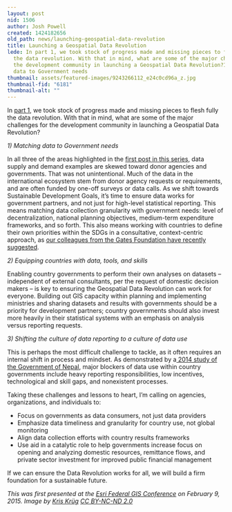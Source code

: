 ```yaml
---
layout: post
nid: 1506
author: Josh Powell 
created: 1424182656
old_path: news/launching-geospatial-data-revolution
title: Launching a Geospatial Data Revolution
lede: In part 1, we took stock of progress made and missing pieces to flesh fully
  the data revolution. With that in mind, what are some of the major challenges for
  the development community in launching a Geospatial Data Revolution?1) Matching
  data to Government needs
thumbnail: assets/featured-images/9243266112_e24c0cd96a_z.jpg
thumbnail-fid: "6181"
thumbnail-alt: ""
---
```


In [part 1](/news/staging-geospatial-data-revolution), we took stock of progress made and missing pieces to flesh fully the data revolution. With that in mind, what are some of the major challenges for the development community in launching a Geospatial Data Revolution?

*1) Matching data to Government needs*

In all three of the areas highlighted in the [first post in this series](/news/staging-geospatial-data-revolution), data supply and demand examples are skewed toward donor agencies and governments. That was not unintentional. Much of the data in the international ecosystem stem from donor agency requests or requirements, and are often funded by one-off surveys or data calls. As we shift towards Sustainable Development Goals, it’s time to ensure data works for government partners, and not just for high-level statistical reporting. This means matching data collection granularity with government needs: level of decentralization, national planning objectives, medium-term expenditure frameworks, and so forth. This also means working with countries to define their own priorities within the SDGs in a consultative, context-centric approach, as [our colleagues from the Gates Foundation have recently suggested](https://www.devex.com/news/negotiating-financing-for-development-commitments-lessons-from-ogp-85227).

*2) Equipping countries with data, tools, and skills*

Enabling country governments to perform their own analyses on datasets – independent of external consultants, per the request of domestic decision makers – is key to ensuring the Geospatial Data Revolution can work for everyone. Building out GIS capacity within planning and implementing ministries and sharing datasets and results with governments should be a priority for development partners; country governments should also invest more heavily in their statistical systems with an emphasis on analysis versus reporting requests.

*3) Shifting the culture of data reporting to a culture of data use*

This is perhaps the most difficult challenge to tackle, as it often requires an internal shift in process and mindset. As demonstrated by a[ 2014 study of the Government of Nepal](/assets/webfm/pdfs/understanding_government_data_use_in_nepal_final.pdf), major blockers of data use within country governments include heavy reporting responsibilities, low incentives, technological and skill gaps, and nonexistent processes.

Taking these challenges and lessons to heart, I’m calling on agencies, organizations, and individuals to:

- Focus on governments as data consumers, not just data providers
- Emphasize data timeliness and granularity for country use, not global monitoring
- Align data collection efforts with country results frameworks
- Use aid in a catalytic role to help governments increase focus on opening and analyzing domestic resources, remittance flows, and private sector investment for improved public financial management

If we can ensure the Data Revolution works for all, we will build a firm foundation for a sustainable future.


*This was first presented at the [Esri Federal GIS Conference](http://www.esri.com/events/federal) on February 9, 2015. Image by [Kris Krüg](https://www.flickr.com/photos/kk/9243266112) [CC BY-NC-ND 2.0](https://creativecommons.org/licenses/by-nc-nd/2.0/)*
